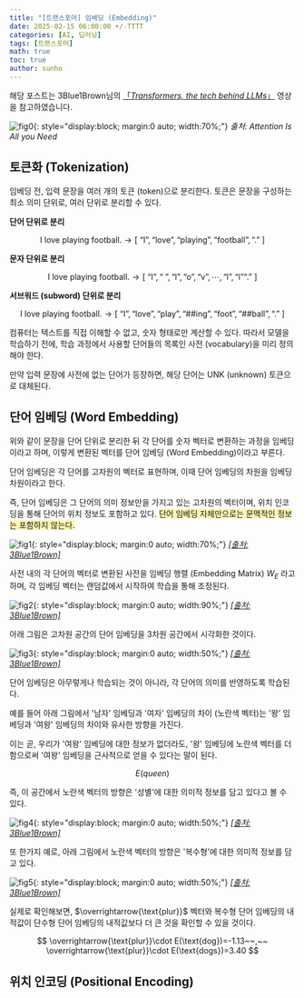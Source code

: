 ```yaml
---
title: "[트랜스포머] 임베딩 (Embedding)"
date: 2025-02-15 06:00:00 +/-TTTT
categories: [AI, 딥러닝]
tags: [트랜스포머]
math: true
toc: true
author: sunho
---
```


해당 포스트는 3Blue1Brown님의 [「*Transformers, the tech behind LLMs*」](https://www.youtube.com/watch?v=wjZofJX0v4M&list=PLZHQObOWTQDNU6R1_67000Dx_ZCJB-3pi&index=6) 영상을 참고하였습니다.

![fig0](dl/transformer/2-0.png){: style="display:block; margin:0 auto; width:70%;"}
_출처: Attention Is All you Need_

## 토큰화 (Tokenization)

임베딩 전, 입력 문장을 여러 개의 토큰 (token)으로 분리한다. 토큰은 문장을 구성하는 최소 의미 단위로, 여러 단위로 분리할 수 있다.

**단어 단위로 분리**

$$
\text{I love playing football.}\to\left[~\text{“I”},\text{“love”},\text{“playing”},\text{“football”},\text{“.”}~\right]
$$

**문자 단위로 분리**

$$
\text{I love playing football.}\to\left[~\text{“I”},\text{“~”},\text{“l”},\text{“o”},\text{“v”},\cdots,\text{“l”},\text{“l”}\text{“.”}~\right]
$$

**서브워드 (subword) 단위로 분리**

$$
\text{I love playing football.}\to\left[~\text{“I”},\text{“love”},\text{“play”},\text{“##ing”},\text{“foot”},\text{“##ball”},\text{“.”}~\right]
$$

컴퓨터는 텍스트를 직접 이해할 수 없고, 숫자 형태로만 계산할 수 있다. 따라서 모델을 학습하기 전에, 학습 과정에서 사용할 단어들의 목록인 사전 (vocabulary)을 미리 정의해야 한다.

만약 입력 문장에 사전에 없는 단어가 등장하면, 해당 단어는 UNK (unknown) 토큰으로 대체된다.

## 단어 임베딩 (Word Embedding)

위와 같이 문장을 단어 단위로 분리한 뒤 각 단어를 숫자 벡터로 변환하는 과정을 임베딩이라고 하며, 이렇게 변환된 벡터를 단어 임베딩 (Word Embedding)이라고 부른다.

단어 임베딩은 각 단어를 고차원의 벡터로 표현하며, 이때 단어 임베딩의 차원을 임베딩 차원이라고 한다.

즉, 단어 임베딩은 그 단어의 의미 정보만을 가지고 있는 고차원의 벡터이며, 위치 인코딩을 통해 단어의 위치 정보도 포함하고 있다. <span style="background-color:#fff5b1">단어 임베딩 자체만으로는 문맥적인 정보는 포함하지 않는다.</span>

![fig1](dl/transformer/2-1.png){: style="display:block; margin:0 auto; width:70%;"}
_[[출처: 3Blue1Brown]](https://www.youtube.com/watch?v=wjZofJX0v4M&list=PLZHQObOWTQDNU6R1_67000Dx_ZCJB-3pi&index=6)_

사전 내의 각 단어의 벡터로 변환된 사전을 임베딩 행렬 (Embedding Matrix) $W_E$ 라고 하며, 각 임베딩 벡터는 랜덤값에서 시작하여 학습을 통해 조정된다.

![fig2](dl/transformer/2-2.png){: style="display:block; margin:0 auto; width:90%;"}
_[[출처: 3Blue1Brown]](https://www.youtube.com/watch?v=wjZofJX0v4M&list=PLZHQObOWTQDNU6R1_67000Dx_ZCJB-3pi&index=6)_

아래 그림은 고차원 공간의 단어 임베딩을 3차원 공간에서 시각화한 것이다.

![fig3](dl/transformer/2-3.png){: style="display:block; margin:0 auto; width:50%;"}
_[[출처: 3Blue1Brown]](https://www.youtube.com/watch?v=wjZofJX0v4M&list=PLZHQObOWTQDNU6R1_67000Dx_ZCJB-3pi&index=6)_

단어 임베딩은 아무렇게나 학습되는 것이 아니라, 각 단어의 의미를 반영하도록 학습된다.

예를 들어 아래 그림에서 '남자' 임베딩과 '여자' 임베딩의 차이 (노란색 벡터)는 '왕' 임베딩과 '여왕' 임베딩의 차이와 유사한 방향을 가진다.

이는 곧, 우리가 '여왕' 임베딩에 대한 정보가 없더라도, '왕' 임베딩에 노란색 벡터를 더함으로써 '여왕' 임베딩을 근사적으로 얻을 수 있다는 말이 된다.

$$
E(queen)
$$

즉, 이 공간에서 노란색 벡터의 방향은 '성별'에 대한 의미적 정보를 담고 있다고 볼 수 있다.

![fig4](dl/transformer/2-4.png){: style="display:block; margin:0 auto; width:50%;"}
_[[출처: 3Blue1Brown]](https://www.youtube.com/watch?v=wjZofJX0v4M&list=PLZHQObOWTQDNU6R1_67000Dx_ZCJB-3pi&index=6)_

또 한가지 예로, 아래 그림에서 노란색 벡터의 방향은 '복수형'에 대한 의미적 정보를 담고 있다.

![fig5](dl/transformer/2-5.png){: style="display:block; margin:0 auto; width:50%;"}
_[[출처: 3Blue1Brown]](https://www.youtube.com/watch?v=wjZofJX0v4M&list=PLZHQObOWTQDNU6R1_67000Dx_ZCJB-3pi&index=6)_

실제로 확인해보면, $\overrightarrow{\text{plur}}$ 벡터와 복수형 단어 임베딩의 내적값이 단수형 단어 임베딩의 내적값보다 더 큰 것을 확인할 수 있을 것이다.

$$
\overrightarrow{\text{plur}}\cdot E(\text{dog})=-1.13~~,~~
\overrightarrow{\text{plur}}\cdot E(\text{dogs})=3.40
$$

## 위치 인코딩 (Positional Encoding)

